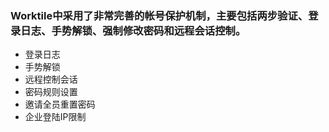 ### Worktile中采用了非常完善的帐号保护机制，主要包括两步验证、登录日志、手势解锁、强制修改密码和远程会话控制。
* 登录日志
* 手势解锁
* 远程控制会话
* 密码规则设置
* 邀请全员重置密码
* 企业登陆IP限制